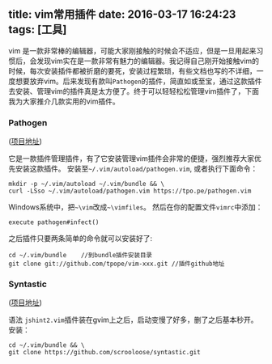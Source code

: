 title: vim常用插件
date: 2016-03-17 16:24:23
tags: [工具]
---

vim 是一款非常棒的编辑器，可能大家刚接触的时候会不适应，但是一旦用起来习惯后，会发现vim实在是一款非常有魅力的编辑器。我记得自己刚开始接触vim的时候，每次安装插件都被折磨的要死，安装过程繁琐，有些文档也写的不详细，一度想要放弃vim。后来发现有款叫`Pathogen`的插件，简直如或至宝，通过这款插件去安装、管理vim的插件真是太方便了。终于可以轻轻松松管理vim插件了，下面我为大家推介几款实用的vim插件。

<!-- more -->
<!-- toc -->

### Pathogen
([项目地址](https://github.com/tpope/vim-pathogen))

它是一款插件管理插件，有了它安装管理vim插件会非常的便捷，强烈推荐大家优先安装这款插件。
安装至`~/.vim/autoload/pathogen.vim`, 或者执行下面命令：
```
mkdir -p ~/.vim/autoload ~/.vim/bundle && \
curl -LSso ~/.vim/autoload/pathogen.vim https://tpo.pe/pathogen.vim
```
Windows系统中，把`~\vim`改成`~\vimfiles`。
然后在你的配置文件`vimrc`中添加：
```
execute pathogen#infect()
```
之后插件只要两条简单的命令就可以安装好了:
```
cd ~/.vim/bundle    //到bundle插件安装目录
git clone git://github.com/tpope/vim-xxx.git //插件github地址
```

### Syntastic
([项目地址](https://github.com/scrooloose/syntastic))

语法
`jshint2.vim`插件装在gvim上之后，启动变慢了好多，删了之后基本秒开。
安装：
```
cd ~/.vim/bundle && \
git clone https://github.com/scrooloose/syntastic.git
```

